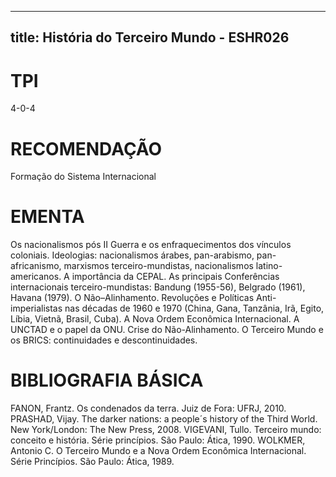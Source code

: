 
---
title: História do Terceiro Mundo - ESHR026 
---

# TPI

4-0-4

# RECOMENDAÇÃO

Formação do Sistema Internacional

# EMENTA

Os nacionalismos pós II Guerra e os enfraquecimentos dos vínculos coloniais. Ideologias: nacionalismos árabes, pan-arabismo, pan-africanismo, marxismos terceiro-mundistas, nacionalismos latino-americanos. A importância da CEPAL. As principais Conferências internacionais terceiro-mundistas: Bandung (1955-56), Belgrado (1961), Havana (1979). O Não–Alinhamento. Revoluções e Políticas Anti-imperialistas nas décadas de 1960 e 1970 (China, Gana, Tanzânia, Irã, Egito, Líbia, Vietnã, Brasil, Cuba). A Nova Ordem Econômica Internacional. A UNCTAD e o papel da ONU. Crise do Não-Alinhamento. O Terceiro Mundo e os BRICS: continuidades e descontinuidades.

# BIBLIOGRAFIA BÁSICA

FANON, Frantz. Os condenados da terra. Juiz de Fora: UFRJ, 2010.
PRASHAD, Vijay. The darker nations: a people´s history of the Third World. New York/London: The New Press, 2008.
VIGEVANI, Tullo. Terceiro mundo: conceito e história. Série princípios. São Paulo: Ática, 1990.
WOLKMER, Antonio C. O Terceiro Mundo e a Nova Ordem Econômica Internacional. Série Princípios. São Paulo: Ática, 1989.
        